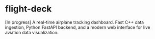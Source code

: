 # flight-deck
[In progress] A real-time airplane tracking dashboard. Fast C++ data ingestion, Python FastAPI backend, and a modern web interface for live aviation data visualization.
